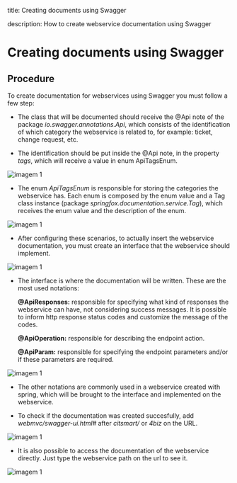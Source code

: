 title: Creating documents using Swagger

description: How to create webservice documentation using Swagger 

# Creating documents using Swagger


## Procedure

To create documentation for webservices using Swagger you must follow a few step: 

 - The class that will be documented should receive the @Api note of the package _io.swagger.annotations.Api_, which consists of the identification of which category the webservice is related to, for example: ticket, change request, etc. 

 - The identification should be put inside the @Api note, in the property _tags_, which will receive a value in enum ApiTagsEnum. 

![imagem 1](/en-us/webservice/images-swagger/image1.png)

 - The enum _ApiTagsEnum_ is responsible for storing the categories the webservice has. Each enum is composed by the enum value and a Tag class instance (package _springfox.documentation.service.Tag_), which receives the enum value and the description of the enum.  

![imagem 1](/en-us/webservice/images-swagger/image2.png)
 

 - After configuring these scenarios, to actually insert the webservice documentation, you must create an interface that the webservice should implement. 

![imagem 1](/en-us/webservice/images-swagger/image3.png)
 
 - The interface is where the documentation will be written. These are the most used notations:  

    **@ApiResponses:** responsible for specifying what kind of responses the webservice can have, not considering success messages. It is possible to inform http response status codes and customize the message of the codes. 

    **@ApiOperation:** responsible for describing the endpoint action. 

    **@ApiParam:** responsible for specifying the endpoint parameters and/or if these parameters are required.

![imagem 1](/en-us/webservice/images-swagger/image4.png)

 - The other notations are commonly used in a webservice created with spring, which will be brought to the interface and implemented on the webservice. 

 - To check if the documentation was created succesfully, add _webmvc/swagger-ui.html#_ after  _citsmart/_ or _4biz_ on the URL. 

![imagem 1](/en-us/webservice/images-swagger/image5.png)

 - It is also possible to access the documentation of the webservice directly. Just type the webservice path on the url to see it. 

 
![imagem 1](/en-us/webservice/images-swagger/image6.png)
 

 
